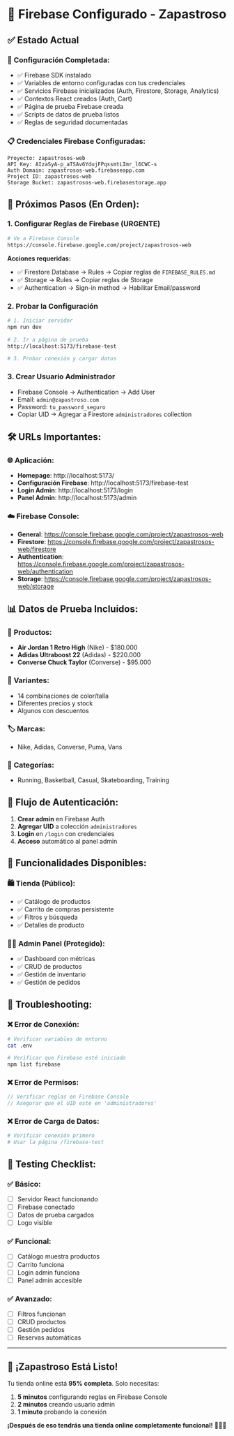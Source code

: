 # 🎉 Firebase Configurado - Zapastroso

## ✅ Estado Actual

### 🔧 **Configuración Completada:**
- ✅ Firebase SDK instalado
- ✅ Variables de entorno configuradas con tus credenciales
- ✅ Servicios Firebase inicializados (Auth, Firestore, Storage, Analytics)
- ✅ Contextos React creados (Auth, Cart)
- ✅ Página de prueba Firebase creada
- ✅ Scripts de datos de prueba listos
- ✅ Reglas de seguridad documentadas

### 📋 **Credenciales Firebase Configuradas:**
```
Proyecto: zapastrosos-web
API Key: AIzaSyA-p_aTSAv6YdujFPqssmtLImr_l6CWC-s
Auth Domain: zapastrosos-web.firebaseapp.com
Project ID: zapastrosos-web
Storage Bucket: zapastrosos-web.firebasestorage.app
```

## 🚀 **Próximos Pasos (En Orden):**

### 1. **Configurar Reglas de Firebase (URGENTE)**
```bash
# Ve a Firebase Console
https://console.firebase.google.com/project/zapastrosos-web
```

**Acciones requeridas:**
- ✅ Firestore Database → Rules → Copiar reglas de `FIREBASE_RULES.md`
- ✅ Storage → Rules → Copiar reglas de Storage
- ✅ Authentication → Sign-in method → Habilitar Email/password

### 2. **Probar la Configuración**
```bash
# 1. Iniciar servidor
npm run dev

# 2. Ir a página de prueba
http://localhost:5173/firebase-test

# 3. Probar conexión y cargar datos
```

### 3. **Crear Usuario Administrador**
- Firebase Console → Authentication → Add User
- Email: `admin@zapastroso.com` 
- Password: `tu_password_seguro`
- Copiar UID → Agregar a Firestore `administradores` collection

## 🛠️ **URLs Importantes:**

### 🌐 **Aplicación:**
- **Homepage**: http://localhost:5173/
- **Configuración Firebase**: http://localhost:5173/firebase-test
- **Login Admin**: http://localhost:5173/login
- **Panel Admin**: http://localhost:5173/admin

### ☁️ **Firebase Console:**
- **General**: https://console.firebase.google.com/project/zapastrosos-web
- **Firestore**: https://console.firebase.google.com/project/zapastrosos-web/firestore
- **Authentication**: https://console.firebase.google.com/project/zapastrosos-web/authentication
- **Storage**: https://console.firebase.google.com/project/zapastrosos-web/storage

## 📊 **Datos de Prueba Incluidos:**

### 👟 **Productos:**
- **Air Jordan 1 Retro High** (Nike) - $180.000
- **Adidas Ultraboost 22** (Adidas) - $220.000  
- **Converse Chuck Taylor** (Converse) - $95.000

### 🎨 **Variantes:**
- 14 combinaciones de color/talla
- Diferentes precios y stock
- Algunos con descuentos

### 🏷️ **Marcas:**
- Nike, Adidas, Converse, Puma, Vans

### 📂 **Categorías:**
- Running, Basketball, Casual, Skateboarding, Training

## 🔐 **Flujo de Autenticación:**

1. **Crear admin** en Firebase Auth
2. **Agregar UID** a colección `administradores`
3. **Login** en `/login` con credenciales
4. **Acceso** automático al panel admin

## 📱 **Funcionalidades Disponibles:**

### 🛍️ **Tienda (Público):**
- ✅ Catálogo de productos
- ✅ Carrito de compras persistente
- ✅ Filtros y búsqueda
- ✅ Detalles de producto

### 👨‍💼 **Admin Panel (Protegido):**
- ✅ Dashboard con métricas
- ✅ CRUD de productos
- ✅ Gestión de inventario
- ✅ Gestión de pedidos

## 🚨 **Troubleshooting:**

### ❌ **Error de Conexión:**
```bash
# Verificar variables de entorno
cat .env

# Verificar que Firebase esté iniciado
npm list firebase
```

### ❌ **Error de Permisos:**
```javascript
// Verificar reglas en Firebase Console
// Asegurar que el UID esté en 'administradores'
```

### ❌ **Error de Carga de Datos:**
```bash
# Verificar conexión primero
# Usar la página /firebase-test
```

## 🎯 **Testing Checklist:**

### ✅ **Básico:**
- [ ] Servidor React funcionando
- [ ] Firebase conectado
- [ ] Datos de prueba cargados
- [ ] Logo visible

### ✅ **Funcional:**
- [ ] Catálogo muestra productos
- [ ] Carrito funciona
- [ ] Login admin funciona
- [ ] Panel admin accesible

### ✅ **Avanzado:**
- [ ] Filtros funcionan
- [ ] CRUD productos
- [ ] Gestión pedidos
- [ ] Reservas automáticas

---

## 🎉 **¡Zapastroso Está Listo!**

Tu tienda online está **95% completa**. Solo necesitas:

1. **5 minutos** configurando reglas en Firebase Console
2. **2 minutos** creando usuario admin
3. **1 minuto** probando la conexión

**¡Después de eso tendrás una tienda online completamente funcional!** 🚀👟✨